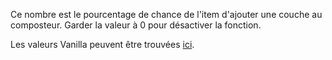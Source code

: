 Ce nombre est le pourcentage de chance de l'item d'ajouter une couche au composteur. Garder la valeur à 0 pour désactiver la fonction.

Les valeurs Vanilla peuvent être trouvées [ici](https://minecraft.wiki/w/Composter#Composting).